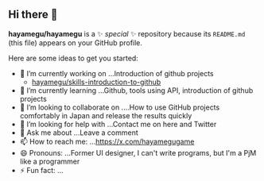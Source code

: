 ## Hi there 👋


**hayamegu/hayamegu** is a ✨ _special_ ✨ repository because its `README.md` (this file) appears on your GitHub profile.

Here are some ideas to get you started:

- 🔭 I’m currently working on ...Introduction of github projects
  - [hayamegu/skills-introduction-to-github  ](https://docs.github.com/ja/issues/planning-and-tracking-with-projects/learning-about-projects/about-projects)
- 🌱 I’m currently learning ...Github, tools using API, introduction of github projects
- 👯 I’m looking to collaborate on ....How to use GitHub projects comfortably in Japan and release the results quickly
- 🤔 I’m looking for help with ...Contact me on here and Twitter
- 💬 Ask me about ...Leave a comment
- 📫 How to reach me: ...https://x.com/hayamegugame
- 😄 Pronouns: ...Former UI designer, I can't write programs, but I'm a PjM like a programmer
- ⚡ Fun fact: ...

